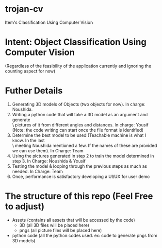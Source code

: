 # trojan-cv
Item's Classification Using Computer Vision

# Intent: Object Classification Using Computer Vision
(Regardless of the feasibility of the application currently and ignoring the counting aspect for now)

# Futher Details
1. Generating 3D models of Objects (two objects for now). In charge: Noushida.
2. Writing a python code that will take a 3D model as an argument and generate \
\ pictures of it from different angles and distances. In charge: Yousif
(Note: the code writing can start once the file format is identified)
3. Determine the best model to be used (Teachable machine is what I know. In the last\
\ meeting Noushida mentioned a few. If the names of these are provided we can use them). In Charge: Team
4. Using the pictures generated in step 2 to train the model determined in step 3. In Charge: Noushida & Yousif
5. Testing the model & looping through the previous steps as much as needed. In Charge: Team
6. Once, performance is satisfactory developing a UI/UX for user demo

# The structure of this repo (Feel Free to adjust)
- Assets (contains all assets that will be accessed by the code)
    - 3D (all 3D files will be placed here)
    - pngs (all picture files will be placed here)
- python code (all the python codes used. ex: code to generate pngs from 3D models)